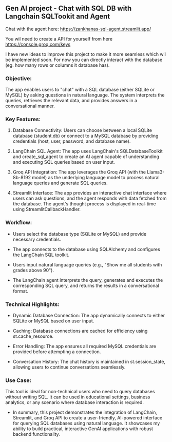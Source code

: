 ## Gen AI project - Chat with SQL DB with Langchain SQLTookit and Agent

Chat with the agent here: https://zankhanas-sql-agent.streamlit.app/

You wil need to create a API for yourself from here https://console.groq.com/keys

I have new ideas to improve this project to make it more seamless which wil be implemented soon. For now you can directly interact with the database (eg. how many rows or columns it database has).
### Objective:

The app enables users to "chat" with a SQL database (either SQLite or MySQL) by asking questions in natural language. The system interprets the queries, retrieves the relevant data, and provides answers in a conversational manner.

### Key Features:

1. Database Connectivity: Users can choose between a local SQLite database (student.db) or connect to a MySQL database by providing credentials (host, user, password, and database name).

2. LangChain SQL Agent: The app uses LangChain's SQLDatabaseToolkit and create_sql_agent to create an AI agent capable of understanding and executing SQL queries based on user input.

3. Groq API Integration: The app leverages the Groq API (with the Llama3-8b-8192 model) as the underlying language model to process natural language queries and generate SQL queries.

4. Streamlit Interface: The app provides an interactive chat interface where users can ask questions, and the agent responds with data fetched from the database. The agent's thought      process is displayed in real-time using StreamlitCallbackHandler.

### Workflow:

* Users select the database type (SQLite or MySQL) and provide necessary credentials.

* The app connects to the database using SQLAlchemy and configures the LangChain SQL toolkit.

* Users input natural language queries (e.g., "Show me all students with grades above 90").

* The LangChain agent interprets the query, generates and executes the corresponding SQL query, and returns the results in a conversational format.

### Technical Highlights:

* Dynamic Database Connection: The app dynamically connects to either SQLite or MySQL based on user input.

* Caching: Database connections are cached for efficiency using st.cache_resource.

* Error Handling: The app ensures all required MySQL credentials are provided before attempting a connection.

* Conversation History: The chat history is maintained in st.session_state, allowing users to continue conversations seamlessly.

### Use Case:

This tool is ideal for non-technical users who need to query databases without writing SQL. It can be used in educational settings, business analytics, or any scenario where database interaction is required.

* In summary, this project demonstrates the integration of LangChain, Streamlit, and Groq API to create a user-friendly, AI-powered interface for querying SQL databases using natural language. It showcases my ability to build practical, interactive GenAI applications with robust backend functionality.
